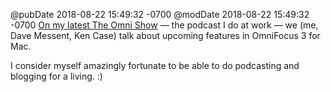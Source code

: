 @pubDate 2018-08-22 15:49:32 -0700
@modDate 2018-08-22 15:49:32 -0700
[On my latest The Omni Show](https://theomnishow.omnigroup.com/episode/omnifocus-3-for-mac-new-features) — the podcast I do at work — we (me, Dave Messent, Ken Case) talk about upcoming features in OmniFocus 3 for Mac.

I consider myself amazingly fortunate to be able to do podcasting and blogging for a living. :)
